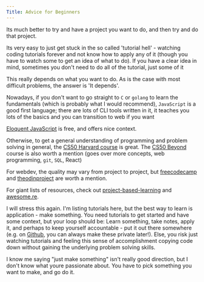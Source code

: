 ```yaml
---
Title: Advice for Beginners
---
```


Its much better to try and have a project you want to do, and then try and do that project.

Its very easy to just get stuck in the so called 'tutorial hell' - watching coding tutorials forever and not know how to apply any of it (though you have to watch some to get an idea of what to do). If you have a clear idea in mind, sometimes you don't need to do all of the tutorial, just some of it

This really depends on what you want to do. As is the case with most difficult problems, the answer is 'It depends'.

Nowadays, if you don't want to go straight to `C` or `golang` to learn the fundamentals (which is probably what I would recommend), `JavaScript` is a good first language; there are lots of CLI tools written in it, it teaches you lots of the basics and you can transition to web if you want

[Eloquent JavaScript](https://eloquentjavascript.net/) is free, and offers nice context.

Otherwise, to get a general understanding of programming and problem solving in general, the [CS50 Harvard course](https://www.youtube.com/watch?v=y62zj9ozPOM&list=PLhQjrBD2T3828ZVcVzEIhsHVgjANGZveu) is great. The [CS50 Beyond](https://www.youtube.com/playlist?list=PLhQjrBD2T381Q6R1jRxgXknYO7VuTYPBI) course is also worth a mention (goes over more concepts, web programming, `git`, `SQL`, React)

For webdev, the quality may vary from project to project, but [freecodecamp](https://www.freecodecamp.org/) and [theodinproject](https://www.theodinproject.com/) are worth a mention.

For giant lists of resources, check out [project-based-learning](https://github.com/tuvtran/project-based-learning) and [awesome.re](https://github.com/sindresorhus/awesome#contents).

I will stress this again. I'm listing tutorials here, but the best way to learn is application - make something. You need tutorials to get started and have some context, but your loop should be: Learn something, take notes, apply it, and perhaps to keep yourself accountable - put it out there somewhere (e.g. on [Github](https://github.com/), you can always make these private later!). Else, you risk just watching tutorials and feeling this sense of accomplishment copying code down without gaining the underlying problem solving skills.

I know me saying "just make something" isn't really good direction, but I don't know what youre passionate about. You have to pick something you want to make, and go do it.
